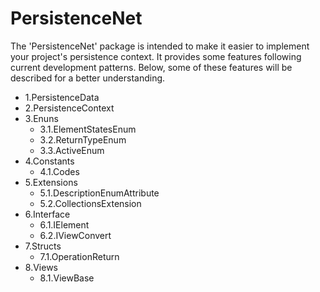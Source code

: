 # PersistenceNet

<p>
  The 'PersistenceNet' package is intended to make it easier to implement your project's persistence context. It provides some features following current development patterns. Below, some of these features will be described for a better understanding.  
</p>

<ul>
  <li>1.PersistenceData</li>
  <li>2.PersistenceContext</li>
  <li>
    3.Enuns
    <ul>
      <li>3.1.ElementStatesEnum </li>
      <li>3.2.ReturnTypeEnum </li>
      <li>3.3.ActiveEnum </li>
    </ul>
  </li>
  <li>
    4.Constants
    <ul>
      <li>4.1.Codes </li>
    </ul>
  </li>
  <li>
    5.Extensions
    <ul>
      <li>5.1.DescriptionEnumAttribute </li>
      <li>5.2.CollectionsExtension </li>
    </ul>
  </li>
  <li>
    6.Interface
    <ul>
      <li>6.1.IElement </li>
      <li>6.2.IViewConvert </li>
    </ul>
  </li>
  <li>
    7.Structs
    <ul>
      <li>7.1.OperationReturn </li>
    </ul>
  </li>
  <li>
    8.Views
    <ul>
      <li>8.1.ViewBase </li>
    </ul>
  </li>
</ul>

